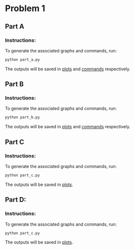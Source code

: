 # Problem 1

## Part A
### Instructions:
To generate the associated graphs and commands, run:
```py
python part_a.py
```
The outputs will be saved in [plots](plots/) and [commands](commands/) respectively.

## Part B
### Instructions:
To generate the associated graphs and commands, run:
```py
python part_b.py
```
The outputs will be saved in [plots](plots/) and [commands](commands/) respectively.

## Part C
### Instructions:
To generate the associated graphs and commands, run:
```py
python part_c.py
```
The outputs will be saved in [plots](plots/).

## Part D:
### Instructions:
To generate the associated graphs and commands, run:
```py
python part_c.py
```
The outputs will be saved in [plots](plots/).
